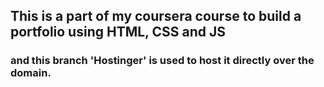## This is a part of my coursera course to build a portfolio using HTML, CSS and JS

### and this branch 'Hostinger' is used to host it directly over the domain.